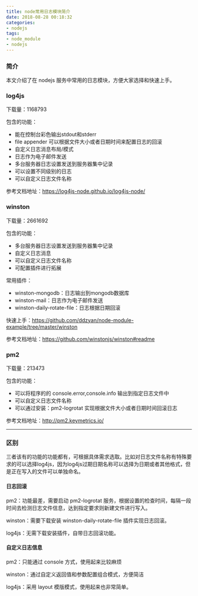```yaml
---
title: node常用日志模块简介
date: 2018-08-28 00:18:32
categories: 
- nodejs
tags:
- node_module
- nodejs
---
```

### 简介
本文介绍了在 nodejs 服务中常用的日志模块，方便大家选择和快速上手。

### log4js
下载量：1168793

包含的功能：
- 能在控制台彩色输出stdout和stderr
- file appender 可以根据文件大小或者日期时间来配置日志的回滚
- 自定义日志消息布局/模式
- 日志作为电子邮件发送
- 多台服务器日志设置发送到服务器集中记录
- 可以设置不同级别的日志
- 可以自定义日志文件名称

参考文档地址：https://log4js-node.github.io/log4js-node/

<!--more-->

### winston
下载量：2661692

包含的功能：
- 多台服务器日志设置发送到服务器集中记录
- 自定义日志消息
- 可以自定义日志文件名称
- 可配置插件进行拓展

常用插件：
- winston-mongodb：日志输出到mongodb数据库
- winston-mail：日志作为电子邮件发送
- winston-daily-rotate-file：日志根据日期回滚

快速上手：https://github.com/ddzyan/node-module-example/tree/master/winston

参考文档地址：https://github.com/winstonjs/winston#readme

### pm2
下载量：213473

包含的功能：
- 可以将程序的的 console.error,console.info 输出到指定日志文件中
- 可以自定义日志文件名称
- 可以通过安装：pm2-logrotat 实现根据文件大小或者日期时间回滚日志

参考文档地址：http://pm2.keymetrics.io/

---

### 区别
三者该有的功能的功能都有，可根据具体需求选取。比如对日志文件名称有特殊要求的可以选择log4js，因为log4js过期日期名称可以选择为日期或者其他格式，但是正在写入的文件可以单独命名。

#### 日志回滚
pm2：功能最差，需要启动 pm2-logrotat 服务，根据设置的检查时间，每隔一段时间去检测日志文件信息，达到指定要求则新建文件进行写入。

winston：需要下载安装 winston-daily-rotate-file 插件实现日志回滚。

log4js：无需下载安装插件，自带日志回滚功能。

#### 自定义日志信息
pm2：只能通过 console 方式，使用起来比较麻烦

winston：通过自定义返回值和参数配置组合模式，方便简洁

log4js：采用 layout 模版模式，使用起来也非常简单。

